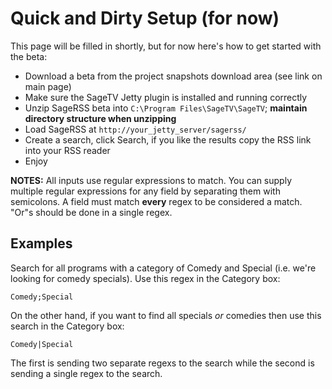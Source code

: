 # Quick and Dirty Setup (for now) #

This page will be filled in shortly, but for now here's how to get started with the beta:

  * Download a beta from the project snapshots download area (see link on main page)
  * Make sure the SageTV Jetty plugin is installed and running correctly
  * Unzip SageRSS beta into `C:\Program Files\SageTV\SageTV`; **maintain directory structure when unzipping**
  * Load SageRSS at `http://your_jetty_server/sagerss/`
  * Create a search, click Search, if you like the results copy the RSS link into your RSS reader
  * Enjoy

**NOTES:**  All inputs use regular expressions to match.  You can supply multiple regular expressions for any field by separating them with semicolons.  A field must match **every** regex to be considered a match.  "Or"s should be done in a single regex.

## Examples ##

Search for all programs with a category of Comedy and Special (i.e. we're looking for comedy specials).  Use this regex in the Category box:

`Comedy;Special`

On the other hand, if you want to find all specials _or_ comedies then use this search in the Category box:

`Comedy|Special`

The first is sending two separate regexs to the search while the second is sending a single regex to the search.